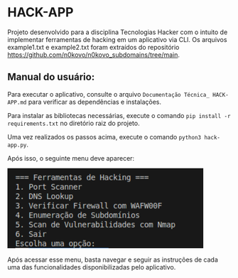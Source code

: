 # HACK-APP
Projeto desenvolvido para a disciplina Tecnologias Hacker com o intuito de implementar ferramentas de hacking em um aplicativo via CLI.
Os arquivos example1.txt e example2.txt foram extraídos do repositório https://github.com/n0kovo/n0kovo_subdomains/tree/main.

## Manual do usuário:
Para executar o aplicativo, consulte o arquivo ```Documentação Técnica_ HACK-APP.md``` para verificar as dependências e instalações.

Para instalar as bibliotecas necessárias, execute o comando ```pip install -r requirements.txt``` no diretório raiz do projeto.

Uma vez realizados os passos acima, execute o comando ```python3 hack-app.py```. 

Após isso, o seguinte menu deve aparecer:

![alt text](image.png)

Após acessar esse menu, basta navegar e seguir as instruções de cada uma das funcionalidades disponibilizadas pelo aplicativo.